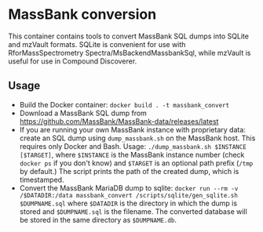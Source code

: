# MassBank conversion

This container contains tools to convert MassBank SQL dumps into SQLite and mzVault formats.
SQLite is convenient for use with RforMassSpectrometry Spectra/MsBackendMassbankSql, while
mzVault is useful for use in Compound Discoverer.

## Usage

* Build the Docker container: `docker build . -t massbank_convert`
* Download a MassBank SQL dump from https://github.com/MassBank/MassBank-data/releases/latest
* If you are running your own MassBank instance with proprietary data: create an SQL dump using
    `dump_massbank.sh` on the MassBank host. This requires only Docker and Bash. Usage:
    `./dump_massbank.sh $INSTANCE [$TARGET]`, where `$INSTANCE` is the MassBank instance number 
    (check `docker ps` if you don't know) and `$TARGET`  is an optional path prefix (`/tmp` by default.)
    The script prints the path of the created dump, which is timestamped.
* Convert the MassBank MariaDB dump to sqlite:
    `docker run --rm -v /$DATADIR:/data massbank_convert /scripts/sqlite/gen_sqlite.sh $DUMPNAME.sql`
    where `$DATADIR` is the directory in which the dump is stored and `$DUMPNAME.sql` is the filename.
    The converted database will be stored in the same directory as `$DUMPNAME.db`.

    

    